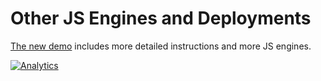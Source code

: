 # Other JS Engines and Deployments

[The new demo](https://docs.sheetjs.com/docs/demos/engines)
includes more detailed instructions and more JS engines.



[![Analytics](https://ga-beacon.appspot.com/UA-36810333-1/SheetJS/js-xlsx?pixel)](https://github.com/SheetJS/js-xlsx)
